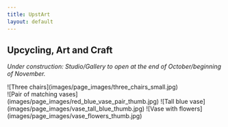 ```yaml
---
title: UpstArt
layout: default
---
```


## Upcycling, Art and Craft

*Under construction: Studio/Gallery to open at the end of October/beginning of November.*

<div class="thumbgrid" markdown="1">
![Three chairs](images/page_images/three_chairs_small.jpg)
</div>


<div class="thumbgrid" markdown="1">
![Pair of matching vases](images/page_images/red_blue_vase_pair_thumb.jpg)
![Tall blue vase](images/page_images/vase_tall_blue_thumb.jpg)
![Vase with flowers](images/page_images/vase_flowers_thumb.jpg)
</div>

